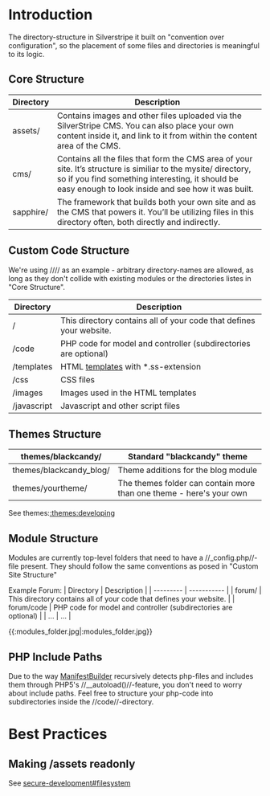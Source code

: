 # Introduction

The directory-structure in Silverstripe it built on "convention over configuration", so the placement of some files and directories is meaningful to its logic.
 
## Core Structure

 | Directory | Description                                                                                                                                                                                                                | 
 | --------- | -----------                                                                                                                                                                                                                | 
 | assets/   | Contains images and other files uploaded via the SilverStripe CMS. You can also place your own content inside it, and link to it from within the content area of the CMS.                                                  | 
 | cms/      | Contains all the files that form the CMS area of your site. It’s structure is similiar to the mysite/ directory, so if you find something interesting, it should be easy enough to look inside and see how it was built. | 
 | sapphire/ | The framework that builds both your own site and as the CMS that powers it. You’ll be utilizing files in this directory often, both directly and indirectly.                                                             | 

## Custom Code Structure

We're using //<mysite>// as an example - arbitrary directory-names are allowed, as long as they don't collide with existing modules or the directories listes in "Core Structure".

 | Directory           | Description                                                         | 
 | ---------           | -----------                                                         | 
 | <mysite>/           | This directory contains all of your code that defines your website. | 
 | <mysite>/code       | PHP code for model and controller (subdirectories are optional)     | 
 | <mysite>/templates  | HTML [templates](templates) with *.ss-extension                     | 
 | <mysite>/css        | CSS files                                                           | 
 | <mysite>/images     | Images used in the HTML templates                                   | 
 | <mysite>/javascript | Javascript and other script files                                   | 
## Themes Structure

 | themes/blackcandy/      | Standard "blackcandy" theme                                         | 
 | ------------------      | ---------------------------                                         | 
 | themes/blackcandy_blog/ | Theme additions for the blog module                                 | 
 | themes/yourtheme/       | The themes folder can contain more than one theme - here's your own | 


See themes:[:themes:developing](/themes/developing)

## Module Structure

Modules are currently top-level folders that need to have a //_config.php//-file present.
They should follow the same conventions as posed in "Custom Site Structure"

Example Forum:
 | Directory  | Description                                                         | 
 | ---------  | -----------                                                         | 
 | forum/     | This directory contains all of your code that defines your website. | 
 | forum/code | PHP code for model and controller (subdirectories are optional)     | 
 | ...        | ...                                                                 | 

{{:modules_folder.jpg|:modules_folder.jpg}}


## PHP Include Paths

Due to the way [ManifestBuilder](ManifestBuilder) recursively detects php-files and includes them through PHP5's //__autoload()//-feature, you don't need to worry about include paths. Feel free to structure your php-code into subdirectories inside the //code//-directory.

# Best Practices

## Making /assets readonly
See [secure-development#filesystem](secure-development#filesystem)
